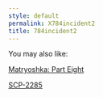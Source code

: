 ```yaml
---
style: default
permalink: X784incident2
title: 784incident2
---
```

You may also like:

[Matryoshka: Part Eight](http://scp-wiki.net/matryoshka-eight)

[SCP-2285](http://scp-wiki.net/scp-2285)
